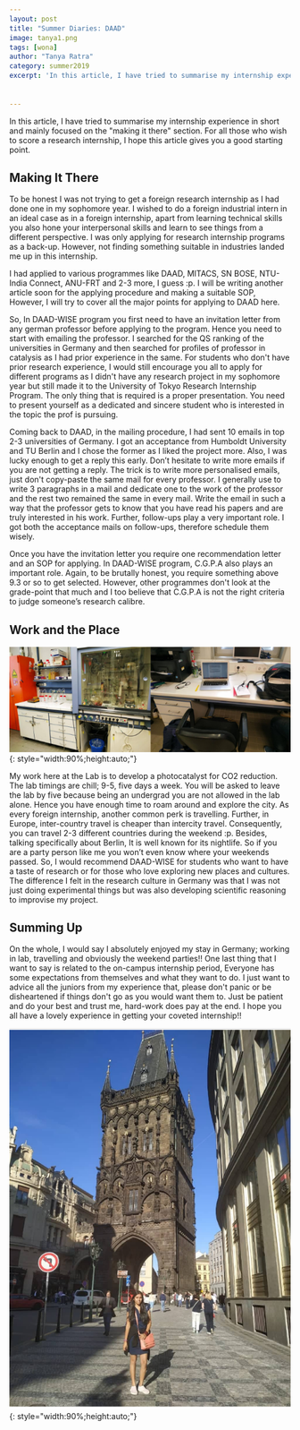 ```yaml
---
layout: post
title: "Summer Diaries: DAAD"
image: tanya1.png
tags: [wona]
author: "Tanya Ratra"
category: summer2019
excerpt: 'In this article, I have tried to summarise my internship experience in short and mainly focused on the "making it there" section. For all those who wish to score a research internship, I hope this article gives you a good starting point.'

 
---
```


In this article, I have tried to summarise my internship experience in short and mainly focused on the "making it there" section. For all those who wish to score a research internship, I hope this article gives you a good starting point. 

## Making It There

To be honest I was not trying to get a foreign research internship as I had done one in my sophomore year. I wished to do a foreign industrial intern in an ideal case as in a foreign internship, apart from learning technical skills you also hone your interpersonal skills and learn to see things from a different perspective. I was only applying for research internship programs as a back-up. However, not finding something suitable in industries landed me up in this internship. 

I had applied to various programmes like DAAD, MITACS, SN BOSE, NTU-India Connect, ANU-FRT and 2-3 more, I guess :p. I will be writing another article soon for the 
applying procedure and making a suitable SOP, However, I will try to cover all the major points for applying to DAAD here.

So, In DAAD-WISE program you first need to have an invitation letter from any german professor before applying to the program. Hence you need to start with emailing the professor. I searched for the QS ranking of the universities in Germany and then searched for profiles of professor in catalysis as I had prior experience in the same. For students who don't have prior research experience, I would still encourage you all to apply for different programs as I didn't have any research project in my sophomore year but still made it to the University of Tokyo Research Internship Program. The only thing that is required is a proper presentation. You need to present yourself as a dedicated and sincere student who is interested in the topic the prof is pursuing. 

Coming back to DAAD, in the mailing procedure, I had sent 10 emails in top 2-3 universities of Germany. I got an acceptance from Humboldt University and TU Berlin and I chose the former as I liked the project more. Also, I was lucky enough to get a reply this early. Don’t hesitate to write more emails if you are not getting a reply. The trick is to write more personalised emails, just don't copy-paste the same mail for every professor. I generally use to write  3 paragraphs in a mail and dedicate one to the work of the professor and the rest two remained the same in every mail. Write the email in such a way that the professor gets to know that you have read his papers and are truly interested in his work. Further, follow-ups play a very important role. I got both the acceptance mails on follow-ups, therefore schedule them wisely.

Once you have the invitation letter you require one recommendation letter and an SOP for applying. In DAAD-WISE program, C.G.P.A also plays an important role. Again, to be brutally honest, you require something above 9.3 or so to get selected. However, other programmes don't look at the grade-point that much and I too believe that C.G.P.A is not the right criteria to judge someone’s research calibre.  

## Work and the Place 

![pic2](/images/posts/tanya2.png){: style="width:90%;height:auto;"}

My work here at the Lab is to develop a photocatalyst for CO2 reduction. The lab timings are chill; 9-5, five days a week. You will be asked to leave the lab by five because being an undergrad you are not allowed in the lab alone. Hence you have enough time to roam around and explore the city. As every foreign internship, another common perk is travelling. Further, in Europe, inter-country travel is cheaper than intercity travel. Consequently, you can travel 2-3 different countries during the weekend :p. Besides, talking specifically about Berlin, It is well known for its nightlife. So if you are a party person like me you won’t even know where your weekends passed. So, I would recommend DAAD-WISE for students who want to have a taste of research or for those who love exploring new places and cultures. The difference I felt in the research culture in Germany was that I was not just doing experimental things but was also developing scientific reasoning to improvise my project.

## Summing Up

On the whole, I would say I absolutely enjoyed my stay in Germany; working in lab, travelling and obviously the weekend parties!! One last thing that I want to say is related to the on-campus internship period, Everyone has some expectations from themselves and what they want to do. I just want to advice all the juniors from my experience that, please don't panic or be disheartened if things don't go as you would want them to. Just be patient and do your best and trust me, hard-work does pay at the end. I hope you all have a lovely experience in getting your coveted internship!! 

![pic2](/images/posts/tanya3.png){: style="width:90%;height:auto;"}



